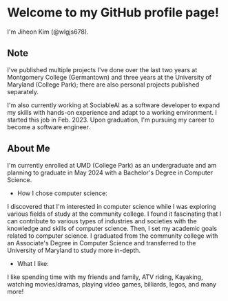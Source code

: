 # Welcome to my GitHub profile page!

I'm Jiheon Kim (@wlgjs678).

## Note
I've published multiple projects I've done over the last two years at Montgomery College (Germantown) and three years at the University of Maryland (College Park); there are also personal projects published separately.

I'm also currently working at SociableAI as a software developer to expand my skills  with hands-on experience and adapt to a working environment. I started this job in Feb. 2023.
Upon graduation, I'm pursuing my career to become a software engineer.

## About Me
I'm currently enrolled at UMD (College Park) as an undergraduate and am planning to graduate in May 2024 with a Bachelor's Degree in Computer Science.

- How I chose computer science:

I discovered that I'm interested in computer science while I was exploring various fields of study at the community college. I found it fascinating that I can contribute to various types of industries and societies with the knowledge and skills of computer science. Then, I set my academic goals related to computer science. I graduated from the community college with an Associate's Degree in Computer Science and transferred to the University of Maryland to study more in-depth.

- What I like:

I like spending time with my friends and family, ATV riding, Kayaking, watching movies/dramas, playing video games, billiards, legos, and many more!

<!---
wlgjs678/wlgjs678 is a ✨ special ✨ repository because its `README.md` (this file) appears on your GitHub profile.
You can click the Preview link to take a look at your changes.
--->
